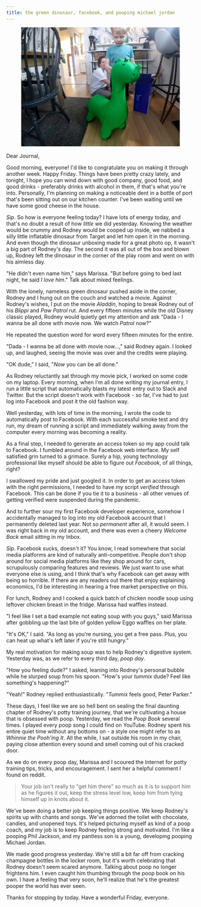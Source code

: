 ```yaml
---
title: the green dinosaur, facebook, and pooping michael jordan
---
```


<figure>
  <a href="/images/banners/2020-05-29.jpg">
    <img alt="banner" src="/images/banners/2020-05-29.jpg"/>
  </a>
</figure>

Dear Journal,

Good morning, everyone!  I'd like to congratulate you on making it
through another week.  Happy Friday.  Things have been pretty crazy
lately, and tonight, I hope you can wind down with good company, good
food, and good drinks - preferably drinks with alcohol in them, if
that's what you're into.  Personally, I'm planning on making a
noticeable dent in a bottle of port that's been sitting out on our
kitchen counter.  I've been waiting until we have some good cheese in
the house.

_Sip_.  So how is everyone feeling today?  I have lots of energy
today, and that's no doubt a result of how _little_ we did yesterday.
Knowing the weather would be crummy and Rodney would be cooped up
inside, we nabbed a silly little inflatable dinosaur from Target and
let him open it in the morning.  And even though the dinosaur unboxing
made for a great photo op, it wasn't a big part of Rodney's day.  The
second it was all out of the box and blown up, Rodney left the
dinosaur in the corner of the play room and went on with his aimless
day.

"He didn't even name him," says Marissa.  "But before going to bed
last night, he said _I love him_."  Talk about mixed feelings.

With the lonely, nameless green dinosaur pushed aside in the corner,
Rodney and I hung out on the couch and watched a movie.  Against
Rodney's wishes, I put on the movie _Aladdin_, hoping to break Rodney
out of his _Blippi_ and _Paw Patrol_ rut.  And every fifteen minutes
while the old Disney classic played, Rodney would quietly get my
attention and ask "Dada - I wanna be all done with movie now.  We
watch _Patrol_ now?"

He repeated the question word for word every fifteen minutes for the
entire.

"Dada - I wanna be all done with movie now...," said Rodney again.  I
looked up, and laughed, seeing the movie was over and the credits were
playing.

"OK dude," I said, "_Now_ you can be all done."

As Rodney reluctantly sat through my movie pick, I worked on some code
on my laptop.  Every morning, when I'm all done writing my journal
entry, I run a little script that automatically blasts my latest entry
out to Slack and Twitter.  But the script doesn't work with Facebook -
so far, I've had to just log into Facebook and post it the old fashion
way.

Well yesterday, with lots of time in the morning, I wrote the code to
automatically post to Facebook.  With each successful smoke test and
dry run, my dream of running a script and immediately walking away
from the computer every morning was becoming a reality.

As a final step, I needed to generate an access token so my app could
talk to Facebook.  I fumbled around in the Facebook web interface.  My
self satisfied grin turned to a grimace.  Surely a hip, young
technology professional like myself should be able to figure out
_Facebook_, of all things, right?

I swallowed my pride and just googled it.  In order to get an access
token with the right permissions, I needed to have my script
_verified_ through Facebook.  This can be done if you tie it to a
business - all other venues of getting verified were suspended during
the pandemic.

And to further sour my first Facebook developer experience, somehow I
accidentally managed to log into my old Facebook account that I
permanently deleted last year.  Not so _permanent_ after all, it would
seem.  I was right back in my old account, and there was even a cheery
_Welcome Back_ email sitting in my Inbox.

_Sip_.  Facebook sucks, doesn't it?  You know, I read somewhere that
social media platforms are kind of naturally anti-competitive.  People
don't shop around for social media platforms like they shop around for
cars, scrupulously comparing features and reviews.  We just want to
use what everyone else is using, and I think that's why Facebook can
get away with being so horrible.  If there are any readers out there
that enjoy explaining economics, I'd be interesting in hearing a free
market perspective on this.

For lunch, Rodney and I cooked a quick batch of chicken noodle soup
using leftover chicken breast in the fridge.  Marissa had waffles
instead.

"I feel like I set a bad example not eating soup with you guys," said
Marissa after gobbling up the last bite of golden yellow Eggo waffles
on her plate.

"It's OK," I said.  "As long as you're nursing, you get a free pass.
Plus, you can heat up what's left later if you're still hungry."

My real motivation for making soup was to help Rodney's digestive
system.  Yesterday was, as we refer to every third day, _poop day_.

"How you feeling dude?" I asked, leaning into Rodney's personal bubble
while he slurped soup from his spoon.  "How's your _tummix_ dude?  Feel
like something's happening?"

"Yeah!" Rodney replied enthusiastically.  "_Tummix_ feels good, Peter
Parker."

These days, I feel like we are so hell bent on sealing the final
daunting chapter of Rodney's potty training journey, that we're
cultivating a house that is obsessed with poop.  Yesterday, we read
the _Poop Book_ several times.  I played every poop song I could find
on YouTube.  Rodney spent his entire quiet time without any bottoms
on - a style one might refer to as _Whinnie the Pooh'ing It_.  All the
while, I sat outside his room in my chair, paying close attention
every sound and smell coming out of his cracked door.

As we do on every poop day, Marissa and I scoured the Internet for
potty training tips, tricks, and encouragement.  I sent her a helpful
comment I found on reddit.

> Your job isn't really to "get him there" so much as it is to support
> him as he figures it out, keep the stress level low, keep him from
> tying himself up in knots about it.

We've been doing a better job keeping things positive.  We keep
Rodney's spirits up with chants and songs.  We've adorned the toilet
with chocolate, candies, and unopened toys.  It's helped picturing
myself as kind of a poop coach, and my job is to keep Rodney feeling
strong and motivated.  I'm like a pooping Phil Jackson, and my
pantless son is a young, developing pooping Michael Jordan.

We made good progress yesterday.  We're still a bit far off from
cracking champagne bottles in the locker room, but it's worth
celebrating that Rodney doesn't seem scared anymore.  Talking about
poop no longer frightens him.  I even caught him thumbing through the
poop book on his own.  I have a feeling that very soon, he'll realize
that he's the greatest pooper the world has ever seen.

Thanks for stopping by today.  Have a wonderful Friday, everyone.
